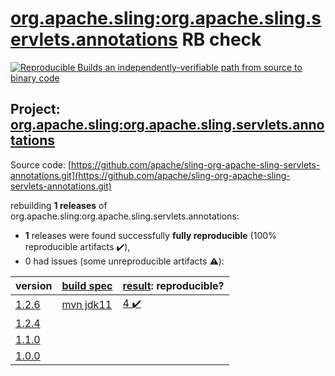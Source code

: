 [org.apache.sling:org.apache.sling.servlets.annotations](https://search.maven.org/artifact/org.apache.sling/org.apache.sling.servlets.annotations/) RB check
=======

[![Reproducible Builds](https://reproducible-builds.org/images/logos/rb.svg) an independently-verifiable path from source to binary code](https://reproducible-builds.org/)

## Project: [org.apache.sling:org.apache.sling.servlets.annotations](https://search.maven.org/artifact/org.apache.sling/org.apache.sling.servlets.annotations/)

Source code: [https://github.com/apache/sling-org-apache-sling-servlets-annotations.git](https://github.com/apache/sling-org-apache-sling-servlets-annotations.git)

rebuilding **1 releases** of org.apache.sling:org.apache.sling.servlets.annotations:
- **1** releases were found successfully **fully reproducible** (100% reproducible artifacts :heavy_check_mark:),
- 0 had issues (some unreproducible artifacts :warning:):

| version | [build spec](BUILDSPEC.md) | [result](https://reproducible-builds.org/docs/jvm/): reproducible? |
| -- | --------- | ------ |
| [1.2.6](https://search.maven.org/artifact/org.apache.sling/org.apache.sling.servlets.annotations/1.2.6/pom) | [mvn jdk11](org.apache.sling.servlets.annotations-1.2.6.buildspec) | [4 :heavy_check_mark: ](org.apache.sling.servlets.annotations-1.2.6.buildcompare) |
| [1.2.4](https://search.maven.org/artifact/org.apache.sling/org.apache.sling.servlets.annotations/1.2.4/pom) | | |
| [1.1.0](https://search.maven.org/artifact/org.apache.sling/org.apache.sling.servlets.annotations/1.1.0/pom) | | |
| [1.0.0](https://search.maven.org/artifact/org.apache.sling/org.apache.sling.servlets.annotations/1.0.0/pom) | | |
